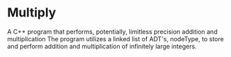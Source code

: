 # Multiply
A C++ program that performs, potentially, limitless precision addition and multiplication
The program utilizes a linked list of ADT's, nodeType, to store and perform addition and multiplication of infinitely large integers. 
